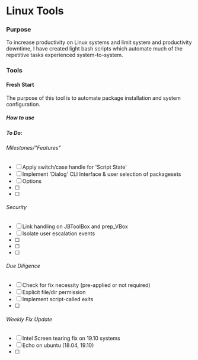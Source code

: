 # Linux Tools
### Purpose 
To increase productivity on Linux systems and limit system and productivity downtime, I have created light bash 
scripts which automate much of the repetitive tasks experienced system-to-system.

### Tools
#### Fresh Start
The purpose of this tool is to automate package installation and system configuration.

##### How to use

##### To Do:
###### Milestones/"Features"
* [ ] Apply switch/case handle for 'Script State' 
* [ ] Implement 'Dialog' CLI Interface & user selection of packagesets
* [ ] Options
* [ ]
* [ ]

###### Security
* [ ] Link handling on JBToolBox and prep_VBox
* [ ] Isolate user escalation events
* [ ] 
* [ ]
* [ ]

###### Due Diligence
* [ ] Check for fix necessity (pre-applied or not required)
* [ ] Explicit file/dir permission
* [ ] Implement script-called exits
* [ ]

###### Weekly Fix Update
* [ ] Intel Screen tearing fix on 19.10 systems
* [ ] Echo on ubuntu (18.04, 19.10)
* [ ] 
